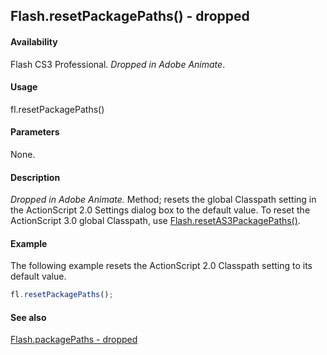 ## Flash.resetPackagePaths() - dropped

#### Availability

Flash CS3 Professional. *Dropped in Adobe Animate*.

#### Usage

fl.resetPackagePaths()

#### Parameters

None.

#### Description

*Dropped in Adobe Animate.*
Method; resets the global Classpath setting in the ActionScript 2.0 Settings dialog box to the default value. To reset the ActionScript 3.0 global Classpath, use [Flash.resetAS3PackagePaths()](../Flash_object_/Flash59.md).

#### Example

The following example resets the ActionScript 2.0 Classpath setting to its default value.

```javascript
fl.resetPackagePaths();
```

#### See also

[Flash.packagePaths - dropped](../Flash_object_/Flash48.md)
